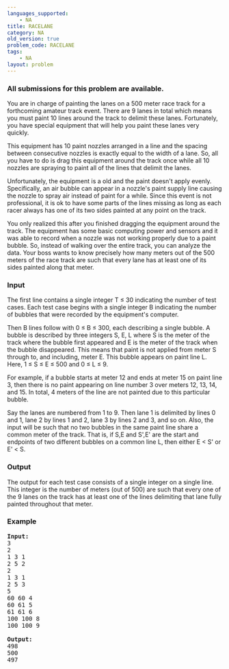 ```yaml
---
languages_supported:
    - NA
title: RACELANE
category: NA
old_version: true
problem_code: RACELANE
tags:
    - NA
layout: problem
---
```

###  All submissions for this problem are available. 

You are in charge of painting the lanes on a 500 meter race track for a forthcoming amateur track event. There are 9 lanes in total which means you must paint 10 lines around the track to delimit these lanes. Fortunately, you have special equipment that will help you paint these lanes very quickly.

This equipment has 10 paint nozzles arranged in a line and the spacing between consecutive nozzles is exactly equal to the width of a lane. So, all you have to do is drag this equipment around the track once while all 10 nozzles are spraying to paint all of the lines that delimit the lanes.

Unfortunately, the equipment is a old and the paint doesn't apply evenly. Specifically, an air bubble can appear in a nozzle's paint supply line causing the nozzle to spray air instead of paint for a while. Since this event is not professional, it is ok to have some parts of the lines missing as long as each racer always has one of its two sides painted at any point on the track.

You only realized this after you finished dragging the equipment around the track. The equipment has some basic computing power and sensors and it was able to record when a nozzle was not working properly due to a paint bubble. So, instead of walking over the entire track, you can analyze the data. Your boss wants to know precisely how many meters out of the 500 meters of the race track are such that every lane has at least one of its sides painted along that meter.

### Input

The first line contains a single integer T ≤ 30 indicating the number of test cases. Each test case begins with a single integer B indicating the number of bubbles that were recorded by the equipment's computer.

Then B lines follow with 0 ≤ B ≤ 300, each describing a single bubble. A bubble is described by three integers S, E, L where S is the meter of the track where the bubble first appeared and E is the meter of the track when the bubble disappeared. This means that paint is not applied from meter S through to, and including, meter E. This bubble appears on paint line L. Here, 1 ≤ S ≤ E ≤ 500 and 0 ≤ L ≤ 9.

For example, if a bubble starts at meter 12 and ends at meter 15 on paint line 3, then there is no paint appearing on line number 3 over meters 12, 13, 14, and 15. In total, 4 meters of the line are not painted due to this particular bubble.

Say the lanes are numbered from 1 to 9. Then lane 1 is delimited by lines 0 and 1, lane 2 by lines 1 and 2, lane 3 by lines 2 and 3, and so on. Also, the input will be such that no two bubbles in the same paint line share a common meter of the track. That is, if S,E and S',E' are the start and endpoints of two different bubbles on a common line L, then either E &lt; S' or E' &lt; S.

### Output

The output for each test case consists of a single integer on a single line. This integer is the number of meters (out of 500) are such that every one of the 9 lanes on the track has at least one of the lines delimiting that lane fully painted throughout that meter.

### Example

<pre>
<b>Input:</b>
3
2
1 3 1
2 5 2
2
1 3 1
2 5 3
5
60 60 4
60 61 5
61 61 6
100 100 8
100 100 9

<b>Output:</b>
498
500
497
</pre>